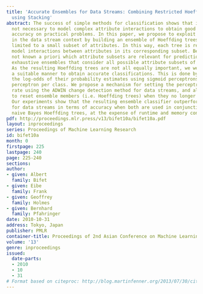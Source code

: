 ```yaml
---
title: 'Accurate Ensembles for Data Streams: Combining Restricted Hoeffding Trees
  using Stacking'
abstract: The success of simple methods for classification shows that is is often
  not necessary to model complex attribute interactions to obtain good classification
  accuracy on practical problems. In this paper, we propose to exploit this phenomenon
  in the data stream context by building an ensemble of Hoeffding trees that are each
  limited to a small subset of attributes. In this way, each tree is restricted to
  model interactions between attributes in its corresponding subset. Because it is
  not known a priori which attribute subsets are relevant for prediction, we build
  exhaustive ensembles that consider all possible attribute subsets of a given size.
  As the resulting Hoeffding trees are not all equally important, we weigh them in
  a suitable manner to obtain accurate classifications. This is done by combining
  the log-odds of their probability estimates using sigmoid perceptrons, with one
  perceptron per class. We propose a mechanism for setting the perceptrons’ learning
  rate using the ADWIN change detection method for data streams, and also use ADWIN
  to reset ensemble members (i.e. Hoeffding trees) when they no longer perform well.
  Our experiments show that the resulting ensemble classifier outperforms bagging
  for data streams in terms of accuracy when both are used in conjunction with adaptive
  naive Bayes Hoeffding trees, at the expense of runtime and memory consumption.
pdf: http://proceedings.mlr.press/v13/bifet10a/bifet10a.pdf
layout: inproceedings
series: Proceedings of Machine Learning Research
id: bifet10a
month: 0
firstpage: 225
lastpage: 240
page: 225-240
sections: 
author:
- given: Albert
  family: Bifet
- given: Eibe
  family: Frank
- given: Geoffrey
  family: Holmes
- given: Bernhard
  family: Pfahringer
date: 2010-10-31
address: Tokyo, Japan
publisher: PMLR
container-title: Proceedings of 2nd Asian Conference on Machine Learning
volume: '13'
genre: inproceedings
issued:
  date-parts:
  - 2010
  - 10
  - 31
# Format based on citeproc: http://blog.martinfenner.org/2013/07/30/citeproc-yaml-for-bibliographies/
---
```

